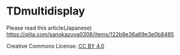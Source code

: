 # TDmultidisplay

Please read this article(Japanese)
https://qiita.com/sanokazuya0306/items/122b9e36a69e3e0b8485

Creative Commons License: [CC BY 4.0](https://creativecommons.org/licenses/by/4.0/deed.ja)
